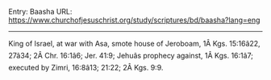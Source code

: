 Entry: Baasha
URL: https://www.churchofjesuschrist.org/study/scriptures/bd/baasha?lang=eng

---

King of Israel, at war with Asa, smote house of Jeroboam, 1Â Kgs. 15:16â22, 27â34; 2Â Chr. 16:1â6; Jer. 41:9; Jehuâs prophecy against, 1Â Kgs. 16:1â7; executed by Zimri, 16:8â13; 21:22; 2Â Kgs. 9:9.
